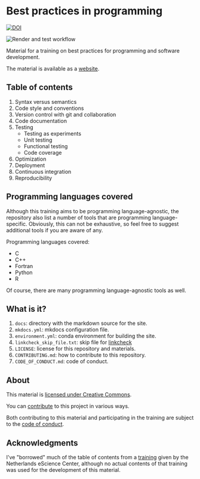 # Best practices in programming

[![DOI](https://zenodo.org/badge/745445839.svg)](https://zenodo.org/doi/10.5281/zenodo.10665372)

![Render and test workflow](https://github.com/gjbex/Best-practices-in-programming/actions/workflows/build_and_deploy.yml/badge.svg)

Material for a training on best practices for programming and software
development.

The material is available as a [website](https://gjbex.github.io/Best-practices-in-programming/).


## Table of contents

1. Syntax versus semantics
1. Code style and conventions
1. Version control with git and collaboration
1. Code documentation
1. Testing
   * Testing as experiments
   * Unit testing
   * Functional testing
   * Code coverage
1. Optimization
1. Deployment
1. Continuous integration
1. Reproducibility


## Programming languages covered

Although this training aims to be programming language-agnostic, the repository
also list a number of tools that are programming language-specific.
Obviously, this can not be exhaustive, so feel free to suggest additional
tools if you are aware of any.

Programming languages covered:

* C
* C++
* Fortran
* Python
* R

Of course, there are many programming language-agnostic tools as well.


## What is it?

1. `docs`: directory with the markdown source for the site.
1. `mkdocs.yml`: mkdocs configuration file.
1. `environment.yml`: conda environment for building the site.
1. `linkcheck_skip_file.txt`: skip file for [linkcheck](https://github.com/filiph/linkcheck)
1. `LICENSE`: license for this repository and materials.
1. `CONTRIBUTING.md`: how to contribute to this repository.
1. `CODE_OF_CONDUCT.md`: code of conduct.


## About

This material is [licensed under Creative Commons](LICENSE).

You can [contribute](CONTRIBUTING.md) to this project in various ways.

Both contributing to this material and participating in the training are
subject to the [code of conduct](CODE_OF_CONDUCT.md).


## Acknowledgments

I've "borrowed" much of the table of contents from a
[training](https://www.esciencecenter.nl/event/good-practices-in-research-software-development-2/) given by
the Netherlands eScience Center, although no actual contents of that
training was used for the development of this material.
